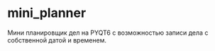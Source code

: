 # mini_planner
Мини планировщик дел на PYQT6 с возможностью записи дела с собственной датой и временем.
